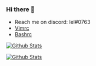 ### Hi there 👋
 - Reach me on discord: lel#0763
 - [Vimrc](https://github.com/Iamlel/Iamlel/blob/main/.vimrc)
 - [Bashrc](https://github.com/Iamlel/Iamlel/blob/main/.bashrc)


[![Github Stats](https://github-readme-stats.vercel.app/api?username=Iamlel&count_private=true&show_icons=true&theme=tokyonight)](https://github.com/Iamlel) 

[![Github Stats](https://github-readme-stats.vercel.app/api/top-langs/?username=Iamlel&count_private=true&show_icons=true&theme=tokyonight&langs_count=10&layout=compact&card_width=470)](https://github.com/Iamlel)

